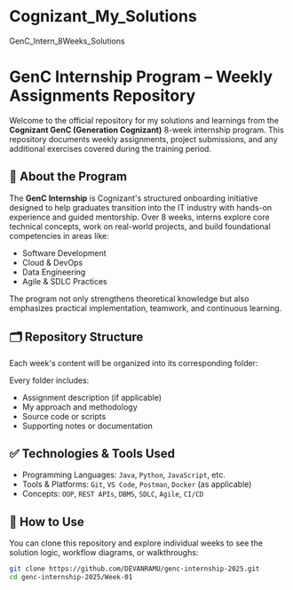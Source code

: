 # Cognizant_My_Solutions
GenC_Intern_8Weeks_Solutions
# GenC Internship Program – Weekly Assignments Repository

Welcome to the official repository for my solutions and learnings from the **Cognizant GenC (Generation Cognizant)** 8-week internship program. This repository documents weekly assignments, project submissions, and any additional exercises covered during the training period.

## 📌 About the Program

The **GenC Internship** is Cognizant's structured onboarding initiative designed to help graduates transition into the IT industry with hands-on experience and guided mentorship. Over 8 weeks, interns explore core technical concepts, work on real-world projects, and build foundational competencies in areas like:

- Software Development
- Cloud & DevOps
- Data Engineering
- Agile & SDLC Practices

The program not only strengthens theoretical knowledge but also emphasizes practical implementation, teamwork, and continuous learning.

## 🗂 Repository Structure

Each week's content will be organized into its corresponding folder:

Every folder includes:

- Assignment description (if applicable)
- My approach and methodology
- Source code or scripts
- Supporting notes or documentation

## ✅ Technologies & Tools Used

- Programming Languages: `Java`, `Python`, `JavaScript`, etc.
- Tools & Platforms: `Git`, `VS Code`, `Postman`, `Docker` (as applicable)
- Concepts: `OOP`, `REST APIs`, `DBMS`, `SDLC`, `Agile`, `CI/CD`

## 📖 How to Use

You can clone this repository and explore individual weeks to see the solution logic, workflow diagrams, or walkthroughs:

```bash
git clone https://github.com/DEVANRAMU/genc-internship-2025.git
cd genc-internship-2025/Week-01
